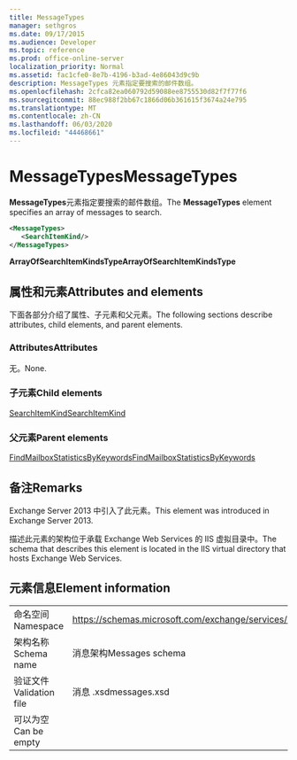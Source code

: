 ```yaml
---
title: MessageTypes
manager: sethgros
ms.date: 09/17/2015
ms.audience: Developer
ms.topic: reference
ms.prod: office-online-server
localization_priority: Normal
ms.assetid: fac1cfe0-8e7b-4196-b3ad-4e86043d9c9b
description: MessageTypes 元素指定要搜索的邮件数组。
ms.openlocfilehash: 2cfca82ea060792d59088ee8755530d82f7f77f6
ms.sourcegitcommit: 88ec988f2bb67c1866d06b361615f3674a24e795
ms.translationtype: MT
ms.contentlocale: zh-CN
ms.lasthandoff: 06/03/2020
ms.locfileid: "44468661"
---
```

# <a name="messagetypes"></a><span data-ttu-id="0a875-103">MessageTypes</span><span class="sxs-lookup"><span data-stu-id="0a875-103">MessageTypes</span></span>

<span data-ttu-id="0a875-104">**MessageTypes**元素指定要搜索的邮件数组。</span><span class="sxs-lookup"><span data-stu-id="0a875-104">The **MessageTypes** element specifies an array of messages to search.</span></span> 
  
```XML
<MessageTypes>
   <SearchItemKind/>
</MessageTypes>
```

 <span data-ttu-id="0a875-105">**ArrayOfSearchItemKindsType**</span><span class="sxs-lookup"><span data-stu-id="0a875-105">**ArrayOfSearchItemKindsType**</span></span>
## <a name="attributes-and-elements"></a><span data-ttu-id="0a875-106">属性和元素</span><span class="sxs-lookup"><span data-stu-id="0a875-106">Attributes and elements</span></span>

<span data-ttu-id="0a875-107">下面各部分介绍了属性、子元素和父元素。</span><span class="sxs-lookup"><span data-stu-id="0a875-107">The following sections describe attributes, child elements, and parent elements.</span></span>
  
### <a name="attributes"></a><span data-ttu-id="0a875-108">Attributes</span><span class="sxs-lookup"><span data-stu-id="0a875-108">Attributes</span></span>

<span data-ttu-id="0a875-109">无。</span><span class="sxs-lookup"><span data-stu-id="0a875-109">None.</span></span>
  
### <a name="child-elements"></a><span data-ttu-id="0a875-110">子元素</span><span class="sxs-lookup"><span data-stu-id="0a875-110">Child elements</span></span>

[<span data-ttu-id="0a875-111">SearchItemKind</span><span class="sxs-lookup"><span data-stu-id="0a875-111">SearchItemKind</span></span>](searchitemkind.md)
  
### <a name="parent-elements"></a><span data-ttu-id="0a875-112">父元素</span><span class="sxs-lookup"><span data-stu-id="0a875-112">Parent elements</span></span>

[<span data-ttu-id="0a875-113">FindMailboxStatisticsByKeywords</span><span class="sxs-lookup"><span data-stu-id="0a875-113">FindMailboxStatisticsByKeywords</span></span>](findmailboxstatisticsbykeywords.md)
  
## <a name="remarks"></a><span data-ttu-id="0a875-114">备注</span><span class="sxs-lookup"><span data-stu-id="0a875-114">Remarks</span></span>

<span data-ttu-id="0a875-115">Exchange Server 2013 中引入了此元素。</span><span class="sxs-lookup"><span data-stu-id="0a875-115">This element was introduced in Exchange Server 2013.</span></span>
  
<span data-ttu-id="0a875-116">描述此元素的架构位于承载 Exchange Web Services 的 IIS 虚拟目录中。</span><span class="sxs-lookup"><span data-stu-id="0a875-116">The schema that describes this element is located in the IIS virtual directory that hosts Exchange Web Services.</span></span>
  
## <a name="element-information"></a><span data-ttu-id="0a875-117">元素信息</span><span class="sxs-lookup"><span data-stu-id="0a875-117">Element information</span></span>

|||
|:-----|:-----|
|<span data-ttu-id="0a875-118">命名空间</span><span class="sxs-lookup"><span data-stu-id="0a875-118">Namespace</span></span>  <br/> |https://schemas.microsoft.com/exchange/services/2006/messages  <br/> |
|<span data-ttu-id="0a875-119">架构名称</span><span class="sxs-lookup"><span data-stu-id="0a875-119">Schema name</span></span>  <br/> |<span data-ttu-id="0a875-120">消息架构</span><span class="sxs-lookup"><span data-stu-id="0a875-120">Messages schema</span></span>  <br/> |
|<span data-ttu-id="0a875-121">验证文件</span><span class="sxs-lookup"><span data-stu-id="0a875-121">Validation file</span></span>  <br/> |<span data-ttu-id="0a875-122">消息 .xsd</span><span class="sxs-lookup"><span data-stu-id="0a875-122">messages.xsd</span></span>  <br/> |
|<span data-ttu-id="0a875-123">可以为空</span><span class="sxs-lookup"><span data-stu-id="0a875-123">Can be empty</span></span>  <br/> ||
   

